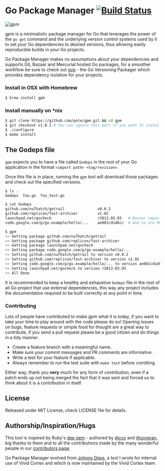 # Go Package Manager [![Build Status](https://travis-ci.org/pote/gpm.png?branch=master)](https://travis-ci.org/pote/gpm)

![gpm](http://f.cl.ly/items/2r0a3S140z2g0d0A411X/gpm.png)

gpm is a minimalistic package manager for Go that leverages the power of the `go get` command and the underlying version control systems used by it to set your Go dependencies to desired versions, thus allowing easily reproducible builds in your Go projects.

Go Package Manager makes no assumptions about your dependencies and supports Git, Bazaar and Mercurial hosted Go packages, for a smoother workflow be sure to check out [gvp](https://github.com/pote/gvp) - the Go Versioning Packager which  provides dependency isolation for your projects.


### Install in OSX with Homebrew

```bash
$ brew install gpm
```


### Install manually on *nix

```bash
$ git clone https://github.com/pote/gpm.git && cd gpm
$ git checkout v1.0.1 # You can ignore this part if you want to install HEAD.
$ ./configure
$ make install
```

## The Godeps file

`gpm` expects you to have a file called `Godeps` in the root of your Go application in the format `<import path> <tag/revision>`.

Once this file is in place, running the `gpm` tool will download those packages and check out the specified versions.

```bash
$ ls .
Godeps  foo.go  foo_test.go

$ cat Godeps
github.com/nu7hatch/gotrail               v0.0.2
github.com/replicon/fast-archiver         v1.02
launchpad.net/gocheck                     r2013.03.03   # Bazaar repositories are supported
code.google.com/p/go.example/hello/...    ae081cd1d6cc  # And so are Mercurial ones

$ gpm
>> Getting package github.com/nu7hatch/gotrail
>> Getting package github.com/replicon/fast-archiver
>> Getting package launchpad.net/gocheck
>> Getting package code.google.com/p/go.example/hello/...
>> Setting github.com/nu7hatch/gotrail to version v0.0.2
>> Setting github.com/replicon/fast-archiver to version v1.02
>> Setting code.google.com/p/go.example/hello/... to version ae081cd1d6cc
>> Setting launchpad.net/gocheck to version r2013.03.03
>> All Done
```

It is recommended to keep a healthy and exhaustive `Godeps` file in the root of all Go project that use external dependencies,
this way any project includes the documentation required to be built correctly at any point in time.


### Contributing

Lots of people have contributed to make gpm what it is today, if you want to take your time to play around
with the code please do so! Opening issues on bugs, feature requests or simple food for thought are a great
way to contribute, if you send a pull request please be a good citizen and do things in a tidy manner.

* Create a feature branch with a meaningful name.
* Make sure your commit messages and PR comments are informative.
* Write a test for your feature if applicable.
* Always remember to run the test suite with `make test` before comitting.

Either way, thank you **very** much for any form of contribution, even if a patch ends up not being merged
the fact that it was sent and forced us to think about it is a contribution in itself.

## License

Released under MIT License, check LICENSE file for details.

## Authorship/Inspiration/Hugs

This tool is inspired by Ruby's [dep gem](http://cyx.github.io/dep/) - authored by [@cyx](http://cyx.is/) and [@soveran](http://soveran.com/), big thanks to them and to all the contributions made by the many wonderful people in our [contributors page](https://github.com/pote/gpm/graphs/contributors).

Go Package Manager evolved from [Johnny Deps](https://github.com/VividCortex/johnny-deps), a tool I wrote for internal use of Vivid Cortex and which is now maintained by the Vivid Cortex team.
